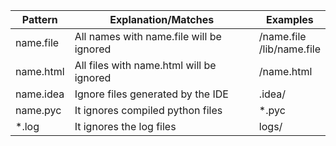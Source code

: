 Pattern |     Explanation/Matches   |   Examples
--------| --------------------------|---------
name.file | All names with name.file will be ignored     | /name.file <br>  /lib/name.file 
name.html | All files with name.html will be ignored     | /name.html
name.idea | Ignore files generated by the IDE            | .idea/
name.pyc  | It ignores compiled python files             |   *.pyc   
*.log  | It  ignores the log files                    | logs/
